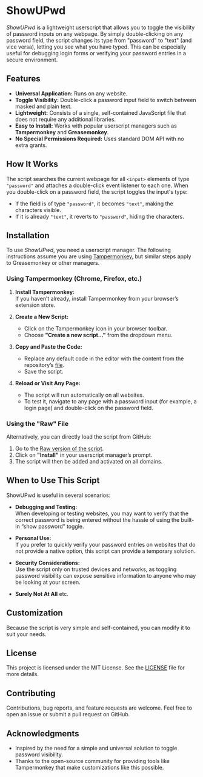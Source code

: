 # ShowUPwd

  _ShowUPwd_ is a lightweight userscript that allows you to toggle the visibility of password inputs on any webpage. By simply double-clicking on any password field, the script changes its type from "password" to "text" (and vice versa), letting you see what you have typed. This can be especially useful for debugging login forms or verifying your password entries in a secure environment.

  ## Features

  - **Universal Application:** Runs on any website.
  - **Toggle Visibility:** Double-click a password input field to switch between masked and plain text.
  - **Lightweight:** Consists of a single, self-contained JavaScript file that does not require any additional libraries.
  - **Easy to Install:** Works with popular userscript managers such as **Tampermonkey** and **Greasemonkey**.
  - **No Special Permissions Required:** Uses standard DOM API with no extra grants.

  ## How It Works

  The script searches the current webpage for all `<input>` elements of type `"password"` and attaches a double-click event listener to each one. When you double-click on a password field, the script toggles the input's type:
  - If the field is of type `"password"`, it becomes `"text"`, making the characters visible.
  - If it is already `"text"`, it reverts to `"password"`, hiding the characters.

  ## Installation

  To use _ShowUPwd_, you need a userscript manager. The following instructions assume you are using [Tampermonkey](https://www.tampermonkey.net/), but similar steps apply to Greasemonkey or other managers.

  ### Using Tampermonkey (Chrome, Firefox, etc.)

  1. **Install Tampermonkey:**  
     If you haven’t already, install Tampermonkey from your browser’s extension store.

  2. **Create a New Script:**
     - Click on the Tampermonkey icon in your browser toolbar.
     - Choose **"Create a new script…"** from the dropdown menu.

  3. **Copy and Paste the Code:**
     - Replace any default code in the editor with the content from the repository’s [file](script.js).
     - Save the script.

  4. **Reload or Visit Any Page:**
     - The script will run automatically on all websites.
     - To test it, navigate to any page with a password input (for example, a login page) and double-click on the password field.

  ### Using the "Raw" File

  Alternatively, you can directly load the script from GitHub:

  1. Go to the [Raw version of the script](https://raw.githubusercontent.com/AleciMatey/ShowUPwd/main/script.js).
  2. Click on **"Install"** in your userscript manager’s prompt.
  3. The script will then be added and activated on all domains.

  ## When to Use This Script

  ShowUPwd is useful in several scenarios:

  - **Debugging and Testing:**  
    When developing or testing websites, you may want to verify that the correct password is being entered without the hassle of using the built-in “show password” toggle.

  - **Personal Use:**  
    If you prefer to quickly verify your password entries on websites that do not provide a native option, this script can provide a temporary solution.

  - **Security Considerations:**  
    Use the script only on trusted devices and networks, as toggling password visibility can expose sensitive information to anyone who may be looking at your screen.

  - **Surely Not At All**
    etc.

  ## Customization

  Because the script is very simple and self-contained, you can modify it to suit your needs.

  ## License

  This project is licensed under the MIT License. See the [LICENSE](LICENSE) file for more details.

  ## Contributing

  Contributions, bug reports, and feature requests are welcome. Feel free to open an issue or submit a pull request on GitHub.

  ## Acknowledgments

  - Inspired by the need for a simple and universal solution to toggle password visibility.
  - Thanks to the open-source community for providing tools like Tampermonkey that make customizations like this possible.
